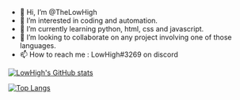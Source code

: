 - 👋 Hi, I’m @TheLowHigh
- 👀 I’m interested in coding and automation.
- 🌱 I’m currently learning python, html, css and javascript.
- 💞️ I’m looking to collaborate on any project involving one of those languages.
- 📫 How to reach me : LowHigh#3269 on discord

[![LowHigh's GitHub stats](https://github-readme-stats.vercel.app/api?username=TheLowHigh&show_icons=true&theme=onedark)](https://github.com/anuraghazra/github-readme-stats)



[![Top Langs](https://github-readme-stats.vercel.app/api/top-langs/?username=TheLowHigh&layout=compact&show_icons=true&theme=onedark)](https://github.com/anuraghazra/github-readme-stats)
